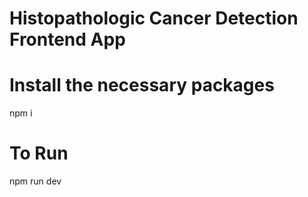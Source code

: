 # Histopathologic Cancer Detection Frontend App

# Install the necessary packages
npm i

# To Run
npm run dev
